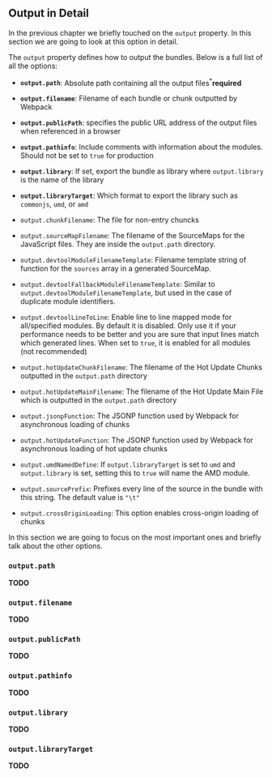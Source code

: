 ## Output in Detail

In the previous chapter we briefly touched on the `output` property. In this section we are going to look at this option in detail.

The `output` property defines how to output the bundles. Below is a full list of all the options:


- **`output.path`**: Absolute path containing all the output files<sup>*</sup>**required**

- **`output.filename`**: Filename of each bundle or chunk outputted by Webpack

- **`output.publicPath`**: specifies the public URL address of the output files when referenced in a browser

- **`output.pathinfo`**: Include comments with information about the modules. Should not be set to `true` for production

- **`output.library`**: If set, export the bundle as library where `output.library` is the name of the library

- **`output.libraryTarget`**: Which format to export the library such as `commonjs`, `umd`, or `amd`

- `output.chunkFilename`: The file for non-entry chuncks

- `output.sourceMapFilename`: The filename of the SourceMaps for the JavaScript files. They are inside the `output.path` directory.

- `output.devtoolModuleFilenameTemplate`: Filename template string of function for the `sources` array in a generated SourceMap.

- `output.devtoolFallbackModuleFilenameTemplate`: Similar to `output.devtoolModuleFilenameTemplate`, but used in the case of duplicate module identifiers.

- `output.devtoolLineToLine`: Enable line to line mapped mode for all/specified modules. By default it is disabled. Only use it if your performance needs to be better and you are sure that input lines match which generated lines. When set to `true`, it is enabled for all modules (not recommended)


- `output.hotUpdateChunkFilename`: The filename of the Hot Update Chunks outputted in the `output.path` directory

- `output.hotUpdateMainFilename`: The filename of the Hot Update Main File which is outputted in the `output.path` directory

- `output.jsonpFunction`: The JSONP function used by Webpack for asynchronous loading of chunks

- `output.hotUpdateFunction`: The JSONP function used by Webpack for asynchronous loading of hot update chunks


- `output.umdNamedDefine`: If `output.libraryTarget` is set to `umd` and `output.library` is set, setting this to `true` will name the AMD module.

- `output.sourcePrefix`: Prefixes every line of the source in the bundle with this string. The default value is `"\t"`

- `output.crossOriginLoading`: This option enables cross-origin loading of chunks

In this section we are going to focus on the most important ones and briefly talk about the other options.

### `output.path`

**TODO**

### `output.filename`

**TODO**

### `output.publicPath`

**TODO**

### `output.pathinfo`

**TODO**

### `output.library`

**TODO**

### `output.libraryTarget`

**TODO**


